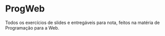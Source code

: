 # ProgWeb

Todos os exercícios de slides e entregáveis para nota, feitos na matéria de Programação para a Web. 
